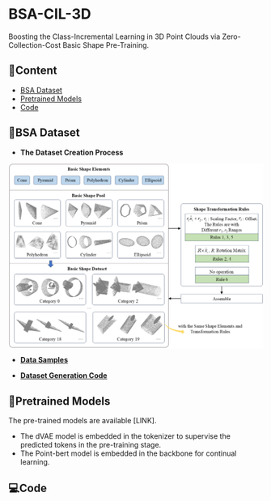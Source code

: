 # BSA-CIL-3D
Boosting the Class-Incremental Learning in 3D Point Clouds via Zero-Collection-Cost Basic Shape Pre-Training.

## 📖Content
- [BSA Dataset](#BSA-Dataset)
- [Pretrained Models](#Pretraining-Models)
- [Code](#Code)

## 🎨BSA Dataset
- **The Dataset Creation Process**
<p align="center"><img align="center" width="920" src="./BSA_Dataset.png"/></p>

- **[Data Samples](./BSA_Dataset)**

- **[Dataset Generation Code](./BSA_Generation.py)**
  
## 🌈Pretrained Models
The pre-trained models are available [LINK].
- The dVAE model is embedded in the tokenizer to supervise the predicted tokens in the pre-training stage.
- The Point-bert model is embedded in the backbone for continual learning.

## 💻Code
